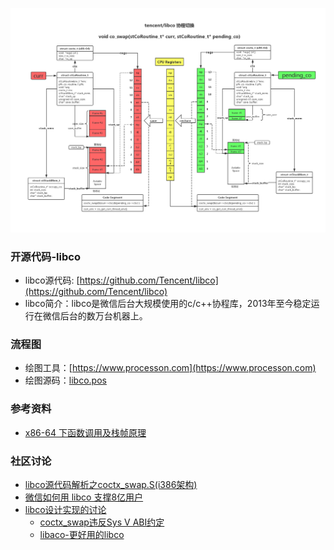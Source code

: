 ![libco routine swap](libco_swap.png)

### 开源代码-libco

- libco源代码: [https://github.com/Tencent/libco](https://github.com/Tencent/libco)
- libco简介：libco是微信后台大规模使用的c/c++协程库，2013年至今稳定运行在微信后台的数万台机器上。

### 流程图

- 绘图工具：[https://www.processon.com](https://www.processon.com)
- 绘图源码：[libco.pos](libco_swap.pos)

### 参考资料

- [x86-64 下函数调用及栈帧原理](https://zhuanlan.zhihu.com/p/27339191)

### 社区讨论

- [libco源代码解析之coctx_swap.S(i386架构)](https://zxylvlp.github.io/blog/coctx_swap.html)
- [微信如何用 libco 支撑8亿用户](https://www.oschina.net/news/78542/how-wechat-support-800-million-users-by-libco)
- [libco设计实现的讨论](https://www.zhihu.com/question/52193579/answer/447612082)
	- [coctx_swap违反Sys V ABI约定](https://github.com/Tencent/libco/issues/90)
	- [libaco-更好用的libco](https://github.com/hnes/libaco)

